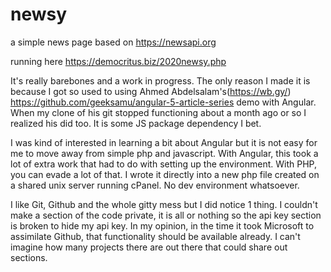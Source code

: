 # newsy
a simple news page based on https://newsapi.org

running here https://democritus.biz/2020newsy.php

It's really barebones and a work in progress. The only reason I made it is because I got so used to using Ahmed Abdelsalam's(https://wb.gy/) https://github.com/geeksamu/angular-5-article-series demo with Angular. When my clone of his git stopped functioning about a month ago or so I realized his did too. It is some JS package dependency I bet.

I was kind of interested in learning a bit about Angular but it is not easy for me to move away from simple php and javascript. With Angular, this took a lot of extra work that had to do with setting up the environment. With PHP, you can evade a lot of that. I wrote it directly into a new php file created on a shared unix server running cPanel. No dev environment whatsoever.

I like Git, Github and the whole gitty mess but I did notice 1 thing. I couldn't make a section of the code private, it is all or nothing so the api key section is broken to hide my api key. In my opinion, in the time it took Microsoft to assimilate Github, that functionality should be available already. I can't imagine how many projects there are out there that could share out sections.
